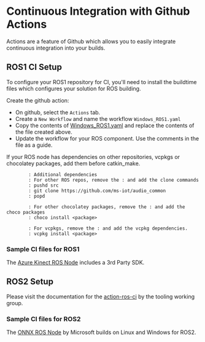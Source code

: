# Continuous Integration with Github Actions

Actions are a feature of Github which allows you to easily integrate continuous integration into your builds.

## ROS1 CI Setup

To configure your ROS1 repository for CI, you'll need to install the buildtime files which configures your solution for ROS building. 

Create the github action:

* On github, select the `Actions` tab.
* Create a `New Workflow` and name the workflow `Windows_ROS1.yaml`
* Copy the contents of [Windows_ROS1.yaml](ros1_workflow.md) and replace the contents of the file created above.
* Update the workflow for your ROS component. Use the comments in the file as a guide.

If your ROS node has dependencies on other repositories, vcpkgs or chocolatey packages, add them before catkin_make.

``` batch
        : Additional dependencies
        : For other ROS repos, remove the : and add the clone commands
        : pushd src
        : git clone https://github.com/ms-iot/audio_common
        : popd

        : For other chocolatey packages, remove the : and add the choco packages
        : choco install <package>

        : For vcpkgs, remove the : and add the vcpkg dependencies.
        : vcpkg install <package>
```

### Sample CI files for ROS1

The [Azure Kinect ROS Node](https://github.com/microsoft/Azure_Kinect_ROS_Driver/blob/melodic/.github/workflows/main.yml) includes a 3rd Party SDK.

## ROS2 Setup

Please visit the documentation for the [action-ros-ci](https://github.com/ros-tooling/action-ros-ci) by the tooling working group.

### Sample CI files for ROS2

The [ONNX ROS Node](https://github.com/ms-iot/ros_msft_onnx/blob/master/.github/workflows/ci.yaml) by Microsoft builds on Linux and Windows for ROS2.
